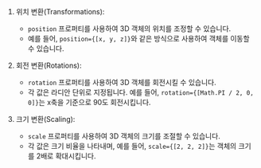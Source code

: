 1. 위치 변환(Transformations):

   - `position` 프로퍼티를 사용하여 3D 객체의 위치를 조정할 수 있습니다.
   - 예를 들어, `position={[x, y, z]}`와 같은 방식으로 사용하여 객체를 이동할 수 있습니다.

2. 회전 변환(Rotations):

   - `rotation` 프로퍼티를 사용하여 3D 객체를 회전시킬 수 있습니다.
   - 각 값은 라디안 단위로 지정됩니다. 예를 들어, `rotation={[Math.PI / 2, 0, 0]}`는 x축을 기준으로 90도 회전시킵니다.

3. 크기 변환(Scaling):
   - `scale` 프로퍼티를 사용하여 3D 객체의 크기를 조절할 수 있습니다.
   - 각 값은 크기 비율을 나타내며, 예를 들어, `scale={[2, 2, 2]}`는 객체의 크기를 2배로 확대시킵니다.
